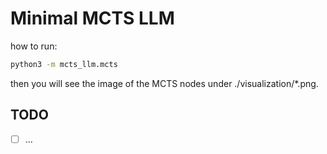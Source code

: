 # Minimal MCTS LLM

how to run:

```bash
python3 -m mcts_llm.mcts
```

then you will see the image of the MCTS nodes under ./visualization/*.png.

## TODO

- [ ] ...
